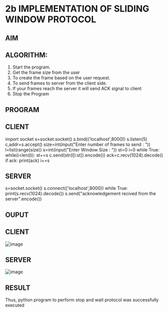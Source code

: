 # 2b IMPLEMENTATION OF SLIDING WINDOW PROTOCOL
## AIM
## ALGORITHM:
1. Start the program.
2. Get the frame size from the user
3. To create the frame based on the user request.
4. To send frames to server from the client side.
5. If your frames reach the server it will send ACK signal to client
6. Stop the Program
## PROGRAM
## CLIENT
import socket
s=socket.socket()
s.bind(('localhost',8000))
s.listen(5)
c,addr=s.accept()
size=int(input("Enter number of frames to send : "))
l=list(range(size))
s=int(input("Enter Window Size : "))
st=0
i=0
while True:
 while(i<len(l)):
 st+=s
 c.send(str(l[i:st]).encode())
 ack=c.recv(1024).decode()
 if ack:
 print(ack)
 i+=s

 ## SERVER

 s=socket.socket()
s.connect(('localhost',8000))
while True: 
 print(s.recv(1024).decode())
 s.send("acknowledgement recived from the server".encode())
## OUPUT
## CLIENT
![image](https://github.com/mukitha24/2b_SLIDING_WINDOW_PROTOCOL/assets/154068225/aa254efe-8892-47c1-a784-78d1f5f2e46c)
## SERVER
![image](https://github.com/mukitha24/2b_SLIDING_WINDOW_PROTOCOL/assets/154068225/858f5fcb-fd14-4875-b850-a7d3d8de6003)

## RESULT
Thus, python program to perform stop and wait protocol was successfully executed
